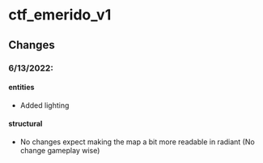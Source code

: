 # ctf_emerido_v1

## Changes

### 6/13/2022:

#### entities
- Added lighting

#### structural
- No changes expect making the map a bit more readable in radiant (No change gameplay wise)